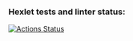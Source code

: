 ### Hexlet tests and linter status:
[![Actions Status](https://github.com/SvetlanaAkaemova/python-project-51/workflows/hexlet-check/badge.svg)](https://github.com/SvetlanaAkaemova/python-project-51/actions)